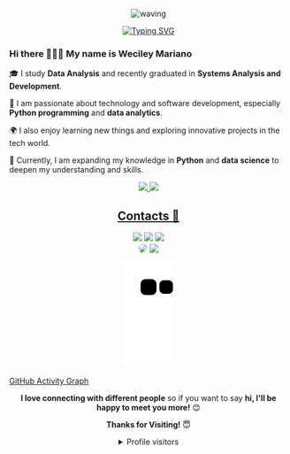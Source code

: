 <div align="center" >

 ![waving](https://capsule-render.vercel.app/api?type=waving&height=90&color=gradient)

[![Typing SVG](https://readme-typing-svg.herokuapp.com?font=Mouse+Memoirs&size=65&pause=500&color=F74C76&vCenter=true&width=600&height=70&lines=Hi,+I'm+Weciley+Mariano;+Welcome+to+My+Profile!;Data+Analysis+Student;Tech+Enthusiast)](https://git.io/typing-svg)

<div align="left">

### Hi there 🤗👋🏻 **My name is Weciley Mariano** 

🎓 I study **Data Analysis** and recently graduated in **Systems Analysis and Development**.

💼 I am passionate about technology and software development, especially **Python programming** and **data analytics**.

🌍 I also enjoy learning new things and exploring innovative projects in the tech world.

🐍 Currently, I am expanding my knowledge in **Python** and **data science** to deepen my understanding and skills.

<div align="center">
 <a href="https://github.com/wecileym">
 <img height="180em" src="https://github-readme-stats.vercel.app/api?username=wecileym&show_icons=true&theme=dracula&include_all_commits=true&count_private=true"/>
 <img height="180em" src="https://github-readme-stats.vercel.app/api/top-langs/?username=wecileym&layout=compact&langs_count=7&theme=dracula"/>

<h2 align="center">Contacts 📧</h2>
<div>
   <a href="https://www.instagram.com/wecileym/" target="_blank"><img src="https://img.shields.io/badge/-Instagram-%23E4405F?style=for-the-badge&logo=instagram&logoColor=white" target="_blank"></a>
  <a href = "mailto:marianoweciley@gmail.com"><img src="https://img.shields.io/badge/-Gmail-%23333?style=for-the-badge&logo=gmail&logoColor=white" target="_blank"></a>
  <a href="https://www.linkedin.com/in/weciley-mariano-493b4a255?utm_source=share&utm_campaign=share_via&utm_content=profile&utm_medium=android_app" target="_blank"><img src="https://img.shields.io/badge/-LinkedIn-%230077B5?style=for-the-badge&logo=linkedin&logoColor=white" target="_blank"></a> 
</div>
<img align="center" height="133" style="border-radius:50px;"
src="https://user-images.githubusercontent.com/114785143/197361098-8adebbf7-419e-44ee-bf97-35401bd467df.gif">
<img align="center" src="https://user-images.githubusercontent.com/5232616/59125272-a90d0780-8916-11e9-9ef7-3c0c12205a71.gif" width="200"/>

![Snake animation](https://github.com/rafaballerini/rafaballerini/blob/output/github-contribution-grid-snake.svg)

</div>

[GitHub Activity Graph](https://activity-graph.herokuapp.com/graph?username=wecileym&bg_color=000000&color=F74C76&line=fa7f72&point=f08080&area=true&hide_border=true&radius=11)

<div align="center" >

**I love connecting with different people** so if you want to say **hi, I'll be happy to meet you more!** 😊

**Thanks for Visiting!** 😇

<details>
<summary>Profile visitors</summary>
<p align="center">:round_pushpin: Profile visitors</p>
<div align="center">
    <img alt="visitors counter" src="https://profile-counter.glitch.me/wecileym/count.svg">
</div>
</details>

